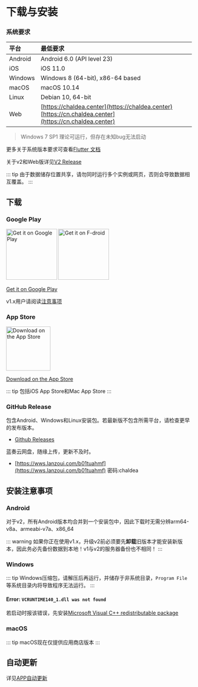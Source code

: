 # 下载与安装

### 系统要求

| 平台     | 最低要求                       |
| :------ | :---------------------------- |
| Android | Android 6.0 (API level 23)    |
| iOS     | iOS 11.0                      |
| Windows | Windows 8 (64-bit), x86-64 based |
| macOS   | macOS 10.14                   |
| Linux   | Debian 10, 64-bit             |
| Web     | [https://chaldea.center](https://chaldea.center)<br>[https://cn.chaldea.center](https://cn.chaldea.center)|

> Windows 7 SP1 理论可运行，但存在未知bug无法启动

更多关于系统版本要求可查看[Flutter 文档](https://docs.flutter.dev/development/tools/sdk/release-notes/supported-platforms)

关于v2和Web版详见[V2 Release](./v2_release.md)

::: tip
由于数据储存位置共享，请勿同时运行多个实例或网页，否则会导致数据相互覆盖。
:::

## 下载

### Google Play

[<img alt='Get it on Google Play' src='https://play.google.com/intl/en_us/badges/static/images/badges/en_badge_web_generic.png' width="137.5"/>](https://play.google.com/store/apps/details?id=cc.narumi.chaldea)
[<img alt='Get it on F-droid' src='https://fdroid.gitlab.io/artwork/badge/get-it-on.png' width="137.5px"/>](https://f-droid.org/packages/cc.narumi.chaldea.fdroid/)

[Get it on Google Play](https://play.google.com/store/apps/details?id=cc.narumi.chaldea)

v1.x用户请阅读[注意事项](#安装注意事项)

### App Store

[<img src="https://tools.applemediaservices.com/api/badges/download-on-the-app-store/black/en-US?size=250x83&amp;releaseDate=1610841600&h=cb0adac232fdd6b88894f78b2f349b6e" alt="Download on the App Store" width="120">](https://apps.apple.com/us/app/chaldea/id1548713491?itsct=apps_box&itscg=30200)

[Download on the App Store](https://apps.apple.com/us/app/chaldea/id1548713491?itsct=apps_box&itscg=30200)

::: tip
包括iOS App Store和Mac App Store
:::


### GitHub Release

包含Android、Windows和Linux安装包。若最新版不包含所需平台，请检查更早的发布版本。

- [Github Releases](https://github.com/chaldea-center/chaldea/releases)

蓝奏云网盘，随缘上传，更新不及时。
- [https://wws.lanzoui.com/b01tuahmf](https://wws.lanzoui.com/b01tuahmf) 密码:chaldea

## 安装注意事项

### Android

对于v2，所有Android版本均合并到一个安装包中，因此下载时无需分辨arm64-v8a、armeabi-v7a、x86_64

::: warning
如果你正在使用v1.x，升级v2前必须要先**卸载**旧版本才能安装新版本，因此务必先备份数据到本地！v1与v2的服务器备份也不相同！
:::

### Windows

::: tip
Windows压缩包，请解压后再运行，并储存于非系统目录，`Program File`等系统目录内将导致程序无法运行。
:::

#### Error: `VCRUNTIME140_1.dll was not found`

若启动时报该错误，先安装[Microsoft Visual C++ redistributable package](https://support.microsoft.com/en-us/help/2977003/the-latest-supported-visual-c-downloads)

### macOS

::: tip
macOS现在仅提供应用商店版本
:::

## 自动更新

详见[APP自动更新](./app_setting.md#app自动更新)
